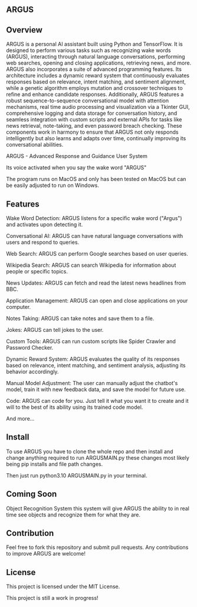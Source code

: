 ARGUS
-----------------------

Overview
-----------------------

ARGUS is a personal AI assistant built using Python and TensorFlow. It is designed to perform various tasks such as recognizing wake words (ARGUS), interacting through natural language conversations, performing web searches, opening and closing applications, retrieving news, and more. ARGUS also incorporates a suite of advanced programming features. Its architecture includes a dynamic reward system that continuously evaluates responses based on relevance, intent matching, and sentiment alignment, while a genetic algorithm employs mutation and crossover techniques to refine and enhance candidate responses. Additionally, ARGUS features a robust sequence-to-sequence conversational model with attention mechanisms, real time audio processing and visualization via a Tkinter GUI, comprehensive logging and data storage for conversation history, and seamless integration with custom scripts and external APIs for tasks like news retrieval, note-taking, and even password breach checking. These components work in harmony to ensure that ARGUS not only responds intelligently but also learns and adapts over time, continually improving its conversational abilities.

ARGUS - Advanced Response and Guidance User System

Its voice activated when you say the wake word "ARGUS"

The program runs on MacOS and only has been tested on MacOS but can be easily adjusted to run on Windows.

Features
-----------------------

Wake Word Detection: ARGUS listens for a specific wake word ("Argus") and activates upon detecting it.

Conversational AI: ARGUS can have natural language conversations with users and respond to queries.

Web Search: ARGUS can perform Google searches based on user queries.

Wikipedia Search: ARGUS can search Wikipedia for information about people or specific topics.

News Updates: ARGUS can fetch and read the latest news headlines from BBC.

Application Management: ARGUS can open and close applications on your computer.

Notes Taking: ARGUS can take notes and save them to a file.

Jokes: ARGUS can tell jokes to the user.

Custom Tools: ARGUS can run custom scripts like Spider Crawler and Password Checker.

Dynamic Reward System: ARGUS evaluates the quality of its responses based on relevance, intent matching, and sentiment analysis, adjusting its behavior accordingly.

Manual Model Adjustment: The user can manually adjust the chatbot's model, train it with new feedback data, and save the model for future use.

Code: ARGUS can code for you. Just tell it what you want it to create and it will to the best of its ability using its trained code model.

And more...

Install
-----------------------
To use ARGUS you have to clone the whole repo and then install and change anything required to run ARGUSMAIN.py these changes most likely being pip installs and file path changes.

Then just run python3.10 ARGUSMAIN.py in your terminal.


Coming Soon
-----------------------
Object Recognition System this system will give ARGUS the ability to in real time see objects and recognize them for what they are.

Contribution
-----------------------
Feel free to fork this repository and submit pull requests. Any contributions to improve ARGUS are welcome!

License
-----------------------
This project is licensed under the MIT License.


This project is still a work in progress!


